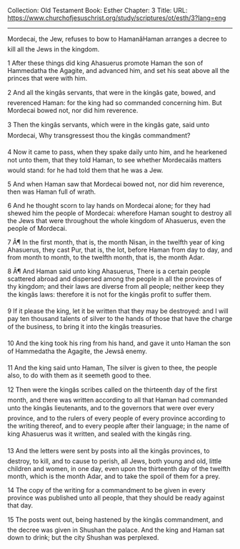 Collection: Old Testament
Book: Esther
Chapter: 3
Title: 
URL: https://www.churchofjesuschrist.org/study/scriptures/ot/esth/3?lang=eng

---

Mordecai, the Jew, refuses to bow to HamanâHaman arranges a decree to kill all the Jews in the kingdom.

1 After these things did king Ahasuerus promote Haman the son of Hammedatha the Agagite, and advanced him, and set his seat above all the princes that were with him.

2 And all the kingâs servants, that were in the kingâs gate, bowed, and reverenced Haman: for the king had so commanded concerning him. But Mordecai bowed not, nor did him reverence.

3 Then the kingâs servants, which were in the kingâs gate, said unto Mordecai, Why transgressest thou the kingâs commandment?

4 Now it came to pass, when they spake daily unto him, and he hearkened not unto them, that they told Haman, to see whether Mordecaiâs matters would stand: for he had told them that he was a Jew.

5 And when Haman saw that Mordecai bowed not, nor did him reverence, then was Haman full of wrath.

6 And he thought scorn to lay hands on Mordecai alone; for they had shewed him the people of Mordecai: wherefore Haman sought to destroy all the Jews that were throughout the whole kingdom of Ahasuerus, even the people of Mordecai.

7 Â¶ In the first month, that is, the month Nisan, in the twelfth year of king Ahasuerus, they cast Pur, that is, the lot, before Haman from day to day, and from month to month, to the twelfth month, that is, the month Adar.

8 Â¶ And Haman said unto king Ahasuerus, There is a certain people scattered abroad and dispersed among the people in all the provinces of thy kingdom; and their laws are diverse from all people; neither keep they the kingâs laws: therefore it is not for the kingâs profit to suffer them.

9 If it please the king, let it be written that they may be destroyed: and I will pay ten thousand talents of silver to the hands of those that have the charge of the business, to bring it into the kingâs treasuries.

10 And the king took his ring from his hand, and gave it unto Haman the son of Hammedatha the Agagite, the Jewsâ enemy.

11 And the king said unto Haman, The silver is given to thee, the people also, to do with them as it seemeth good to thee.

12 Then were the kingâs scribes called on the thirteenth day of the first month, and there was written according to all that Haman had commanded unto the kingâs lieutenants, and to the governors that were over every province, and to the rulers of every people of every province according to the writing thereof, and to every people after their language; in the name of king Ahasuerus was it written, and sealed with the kingâs ring.

13 And the letters were sent by posts into all the kingâs provinces, to destroy, to kill, and to cause to perish, all Jews, both young and old, little children and women, in one day, even upon the thirteenth day of the twelfth month, which is the month Adar, and to take the spoil of them for a prey.

14 The copy of the writing for a commandment to be given in every province was published unto all people, that they should be ready against that day.

15 The posts went out, being hastened by the kingâs commandment, and the decree was given in Shushan the palace. And the king and Haman sat down to drink; but the city Shushan was perplexed.
